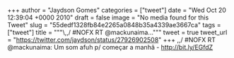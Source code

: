 
+++
author = "Jaydson Gomes"
categories = ["tweet"]
date = "Wed Oct 20 12:39:04 +0000 2010"
draft = false
image = "No media found for this Tweet"
slug = "55dedf1328fb84e2265a0848b35a4339ae3667ca"
tags = ["tweet"]
title = """&#92;,,/ #NOFX RT @mackunaima..."""
tweet = true
tweet_url = "https://twitter.com/jaydson/status/27926902508"
+++
\,,/ #NOFX RT @mackunaima: Um som afuh p/ começar a manhã - http://bit.ly/EGfdZ
